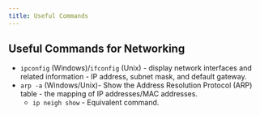 ```yaml
---
title: Useful Commands
---
```


## Useful Commands for Networking
* `ipconfig` (Windows)/`ifconfig` (Unix) - display network interfaces and related information - IP address, subnet mask, and default gateway. 
* `arp -a` (Windows/Unix)- Show the Address Resolution Protocol (ARP) table - the mapping of IP addresses/MAC addresses. 
    * `ip neigh show` - Equivalent command.   